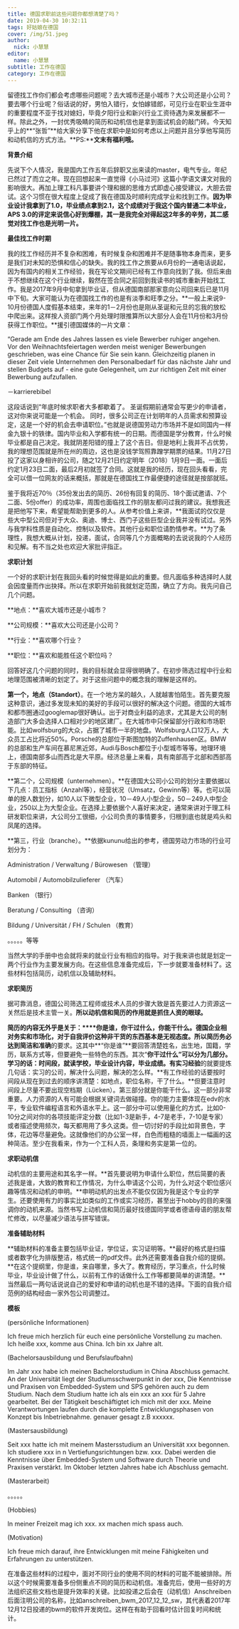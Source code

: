 ```yaml
---
title: 德国求职前这些问题你都想清楚了吗？
date: 2019-04-30 10:32:11
tags: 好姑娘在德国
cover: /img/51.jpeg
author: 
  nick: 小慧慧
editor:
  name: 小慧慧
subtitle: 工作在德国
category: 工作在德国
---
```

留德找工作你们都会考虑哪些问题呢？去大城市还是小城市？大公司还是小公司？要去哪个行业呢？俗话说的好，男怕入错行，女怕嫁错郎，可见行业在职业生涯中的重要程度不亚于找对媳妇，毕竟夕阳行业和新兴行业工资待遇为来发展都不一样。除此之外，一封优秀吸睛的简历和动机信也是拿到面试机会的敲门砖。今天知乎上的**“张哲”**给大家分享下他在求职中是如何考虑以上问题并且分享他写简历和动机信的方式方法。**PS:****文末有福利哦。**


  

**背景介绍**

先说下个人情况，我是国内工作五年后辞职又出来读的master，电气专业。年纪已然过了而立之年。现在回想起来一直觉得《小马过河》这篇小学语文课文对我的影响很大。再加上理工科凡事要讲个理和据的思维方式即虚心接受建议，大胆去尝试。这个习惯在很大程度上促成了我在德国及时顺利完成学业和找到工作。**因为毕业设计我拿到了1.0，毕业绩点拿到2.1，这个成绩对于我这个国内普通二本毕业，APS 3.0的评定来说信心好到爆棚，其一是我完全对得起这2年多的辛劳，其二感觉对找工作也是光明一片。**

  

  

**最佳找工作时期**

我的找工作经历并不复杂和困难，有时候复杂和困难并不是随事物本身而来，更多是我们对未知的恐惧和信心的缺失。我的找工作之旅要从6月份的一通电话说起，因为有国内的相关工作经验，我在写论文期间已经有工作意向找到了我。但后来由于不想继续在这个行业继续，毅然在签合同之前回到我读书的城市重新开始找工作。我是2017年9月中旬拿到毕业证，但从德国南部那家意向公司回来后已是11月中下旬。大家可能认为在德国找工作的也是有淡季和旺季之分。**一般上来说9-10月份德国人度假基本结束，来年的1－2月份也是刚从圣诞和元旦的忘我的放松中爬出来。这样按人资部门两个月处理时限推算所以大部分人会在11月份和3月份获得工作职位。**援引德国媒体的一片文章：

  

“Gerade am Ende des Jahres lassen es viele Bewerber ruhiger angehen. Vor den Weihnachtsfeiertagen werden meist weniger Bewerbungen geschrieben, was eine Chance für Sie sein kann. Gleichzeitig planen in dieser Zeit viele Unternehmen den Personalbedarf für das nächste Jahr und stellen Budgets auf - eine gute Gelegenheit, um zur richtigen Zeit mit einer Bewerbung aufzufallen. 

－karrierebibel

  

这段话说到“年底时候求职者大多都歇着了。 圣诞假期前通常会写更少的申请者，这对你来说可能是一个机会。 同时，很多公司正在计划明年的人员需求和预算设定，这是一个好的机会去申请职位。”也就是说德国劳动力市场并不是如同国内一样金九银十的铁律。国内毕业和入学都有统一的日期。而德国是学分教育，什么时候毕业都是自己决定。我就阴差阳错的撞上了这个吉日。但是地利上我并不占优势，我的理想范围就是所在州的周边，这也是没钱学驾照靠蹭学期票的结果。11月27日投了这家以身相许的公司，随之12月21日约定明年（2018）1月9日一面。一面后约定1月23日二面，最后2月初就签了合同。这就是我的经历，现在回头看看，完全可以借一位网友的话来概括，那就是在德国找工作最便捷的途径就是按部就班。

  

  

鉴于我将近70％（35份发出去的简历、26份有回复的简历、18个面试邀请、7个二面、5份offer）的成功率，周围也面临找工作的朋友都问过我的建议。我想我还是把他写下来，希望能帮助到更多的人。从参考价值上来讲，**我面试的仅仅是些大中型公司但对于大众、奥迪、博士、西门子这些巨型企业我并没有试过。另外与我学科性质是自动化、控制以及软件。其他行业和职位请酌情参考。**为了条理性，我想大概从计划，投递，面试，合同等几个方面概略的去说说我的个人经历和见解。有不当之处也欢迎大家批评指正。

  

  

**求职计划**

一个好的求职计划在我回头看的时候觉得是如此的重要。但凡面临多种选择时人就会因度量而作出抉择。所以在求职开始前我就划定范围，确立了方向。我先问自己几个问题。

  

**地点：**喜欢大城市还是小城市？

**公司规模：**喜欢大公司还是小公司？

**行业：**喜欢哪个行业？

**职位：**喜欢和能胜任这个职位吗？

  

回答好这几个问题的同时，我的目标就会显得很明确了。在初步筛选过程中行业和地理范围被清晰的划定了。对于这些问题中的概念我的理解是这样的。

  

**第一个，地点（Standort）**。在一个地方呆的越久，人就越害怕陌生。首先要克服这种意识，通过多发现未知的美好的手段可以很好的解决这个问题。德国的大城市和都市圈通过googlemap很好确认。出于对商业利益的追求，尤其是大公司的制造部门大多会选择人口相对少的地区建厂。在大城市中只保留部分行政和市场职能。比如wolfsburg的大众，占据了城市一半的地盘。Wolfsburg人口12万人，大众员工占比将近50%。Porsche的总部位于斯图加特的Zuffenhausen区。BMW的总部和生产车间在慕尼黑近郊，Audi与Bosch都位于小型城市等等。地理环境上，德国南部多山而西北是大平原。经济总量上来看，具有南部高于北部和西部高于东部的特征。

  

**第二个，公司规模（unternehmen）。**在德国大公司小公司的划分主要依据以下几点：员工指标（Anzahl等），经营状况（Umsatz，Gewinn等）等。也可以简单的按人数划分，如10人以下微型企业，10－49人小型企业，50－249人中型企业，250以上为大型企业。在选择上要依据个人喜好来决定，通常来讲对于理工科研发职位来讲，大公司分工很细，小公司负责的事情要多，归根到底也就是鸡头和凤尾的选择。

  

**第三，行业（branche）。**依据kununu给出的参考，德国劳动力市场的行业可划分为：

  

Administration / Verwaltung / Bürowesen （管理）

Automobil / Automobilzulieferer （汽车）

Banken （银行）

Beratung / Consulting （咨询）  

Bildung / Universität / FH / Schulen （教育）

。。。。。等等

  

当然大学的手册中也会就将来的就业行业有相应的指导。对于我来讲也就是划定一两个行业作为主要发展方向。在这些信息准备完成后，下一步就要准备材料了。这些材料包括简历，动机信以及辅助材料。

  

  

**求职简历**

  

据可靠消息，德国公司筛选工程师或技术人员的步骤大致是首先要过人力资源这一关然后是技术主管一关。**所以动机信和简历的作用就是抓住人资的眼球。**

  

**简历的内容无外乎是关于：****你是谁，你干过什么，你能干什么。**德国企业相对务实和市场化，对于自我评价这种非干货的东西基本是无视态度。所以简历务必达到**简洁和准确**的要求。这其中**“你是谁”**要回答清楚姓名，出生地，国籍，学历，联系方式等，但要避免一些特色的东西。其次“**你干过什么”**可以分为几部分。**学习的话**：时间段，就读学校，毕业设计内容，毕业成绩。有**实习经验**的就要提炼几句话：实习的公司，解决什么问题，解决的怎么样。**有工作经验的话要按时间段从现在到过去的顺序讲清楚：如地点，职位名称，干了什么。**但要注意时间段上尽量不要出现空档期（Lücken）。第三部分就是你能干什么。这一部分非常重要。人力资源的人有可能会根据关键词去做碰撞。你的能力主要体现在edv的水平，专业软件编程语言和外语水平上。这一部分中可以使用量化的方式，比如0-10分之间对你的各项技能评定分数（比如1-3是新手，4-7是老手，7-10是专家）或者描述使用频次，每天都用用了多久这类。但一切讨好的手段比如背景色，字体，花边等尽量避免。这就像他们的办公室一样，白色而粗糙的墙面上一幅画的这种简洁。至少在我看来，作为一个工科人员，条理和务实是第一位的。

  

  

**求职动机信**

  

动机信的主要用途和其名字一样。**首先要说明为申请什么职位，然后简要的表述我是谁，大致的教育和工作情况，为什么申请这个公司，为什么对这个职位感兴趣等情况和动机的申明。**申明动机的出发点不能仅仅因为我是这个专业的学生。还要使用有力的事实比如类似的工作或实习经历，甚至出于hobby的目的来强调你的动机来源。当然书写上动机信和简历最好找德国同学或者德语母语的朋友帮忙修改，以尽量减少语法与拼写错误。

  

  

**准备辅助材料**

  

**辅助材料的准备主要包括毕业证，学位证，实习证明等。**最好的格式是扫描或者数字化为排版整洁，格式统一的pdf文件。此外还需要准备自我介绍的提纲。**在这个提纲里，你是谁，来自哪里，多大了。教育经历，学习重点，什么时候毕业，毕业设计做了什么，以前有工作的话做什么工作等都要简单的讲清楚。**当然最后一两句话说说自己的爱好和申请的动机也是不错的选择。下面的自我介绍范例的结构经由一家外包公司调整过。

  

  

**模板**

  

(persönliche Informationen)

Ich freue mich herzlich für euch eine persönliche Vorstellung zu machen. Ich heiße xxx, komme aus China. Ich bin xx Jahre alt.

(Bachelorsausbildung und Berufslaufbahn)

Im Jahr xxx habe ich meinen Bachelorstudium in China Abschluss gemacht. An der Universität liegt der Studiumsschwerpunkt in der xxx, Die Kenntnisse und Praxisen von Embedded-System und SPS gehören auch zu dem Studium. Nach dem Studium hatte ich als ein xxx an xxx für 5 Jahre gearbeitet. Bei der Tätigkeit beschäftigtet ich mich mit der xxx. Meine Verantwortungen laufen durch die komplette Entwicklungsphasen von Konzept bis Inbetriebnahme. genauer gesagt z.B xxxxxx.

(Mastersausbildung)

Seit xxx hatte ich mit meinem Mastersstudium an Universität xxx begonnen. Ich studiere xxx in n Vertiefungsrichtungen bzw. xxx. Dabei werden die Kenntnisse über Embedded-System und Software durch Theorie und Praxisen verstärkt. Im Oktober letzten Jahres habe ich Abschluss gemacht.

(Masterarbeit)

。。。。。

(Hobbies)

In meiner Freizeit mag ich xxx. xx machen mich spass auch.

(Motivation)

Ich freue mich darauf, ihre Entwicklungen mit meine Fähigkeiten und Erfahrungen zu unterstützen.

  

在准备这些材料的过程中，面对不同行业的使用不同的材料的可能不能被排除。所以这个时候需要准备多份侧重点不同的简历和动机信。准备完后，使用一些好的方法组织这些文档也是提升效率的关键。比如投递之后会在（动机信）Anschreiben后面注明公司的名称，比如anschreiben\_bwm\_2017\_12\_12\_sw，其代表着2017年12月12日投递的bwm的软件开发岗位。这样在有助于回看时估计回复时间和统计。
